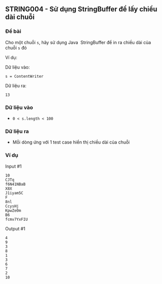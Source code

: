 ## STRING004 - Sử dụng StringBuffer để lấy chiều dài chuỗi

### Đề bài

Cho một chuỗi `s`, hãy sử dụng Java  StringBuffer để in ra chiều dài của chuỗi `s` đó

Ví dụ:

Dữ liệu vào:

`s = ContentWriter`

Dữ liệu ra:

`13`

### Dữ liệu vào

- `0 < s.length < 100`

### Dữ liệu ra

- Mỗi dòng ứng với 1 test case hiển thị chiều dài của chuỗi

### Ví dụ

Input #1 
```
10
CJTq
f6N41NBaB
X8X
J1iyam5C
F
8nl
CcysHj
KpwZe0m
B6
fcmv7YxFIU
```


Output #1 
```
4
9
3
8
1
3
6
7
2
10
```
